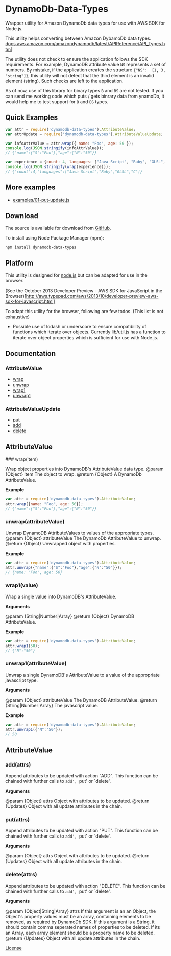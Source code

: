 # DynamoDb-Data-Types

Wrapper utility for Amazon DynamoDb data types for use with AWS SDK for Node.js.

This utility helps converting between Amazon DybamoDb data types.
[docs.aws.amazon.com/amazondynamodb/latest/APIReference/API_Types.html](http://docs.aws.amazon.com/amazondynamodb/latest/APIReference/API_Types.html)

The utility does not check to ensure the application follows the SDK
requirements. For example, DynamoDB attribute value `NS` represents a set of
numbers. By mistake, if the application  creates the structure 
`{"NS":  [1, 3, "string"]}`, this utility will not detect that the third element
is an invalid element (string). Such checks are left to the application.

As of now, use of this library for binary types `B` and `BS` are not tested. If
you can send me working code which puts / gets binrary data from ynamoDb, it
would help me to test support for `B` and `BS` types.

## Quick Examples

```javascript
var attr = require('dynamodb-data-types').AttributeValue;
var attrUpdate = require('dynamodb-data-types').AttributeValueUpdate;

var infoAttrValue = attr.wrap({ name: "Foo", age: 50 });
console.log(JSON.stringify(infoAttrValue));
// {"name":{"S":"Foo"},"age":{"N":"50"}}

var experience = {count: 4, languages: ["Java Script", "Ruby", "GLSL", "C"]};
console.log(JSON.stringify(wrap(experience)));
// {"count":4,"languages":["Java Script","Ruby","GLSL","C"]}

```

## More examples

 + [examples/01-put-update.js](https://github.com/kayomarz/dynamodb-data-types/blob/master/examples/01-put-update.js)


## Download

The source is available for download from
[GitHub](https://github.com/kayomarz/dynamodb-data-types).

To install using Node Package Manager (npm):

    npm install dynamodb-data-types

## Platform

This utility is designed for [node.js](http://nodejs.org) but can be adapted for
use in the browser. 

(See the October 2013 Developer Preview - AWS SDK for JavaScript in the
Browser)[http://aws.typepad.com/aws/2013/10/developer-preview-aws-sdk-for-javascript.html]

To adapt this utility for the browser, following are few todos. (This list is
not exhaustive)

 * Possible use of lodash or underscore to ensure compatibility of functions
   which iterate over objects.  Currently lib/util.js has a function to iterate
   over object properties which is sufficient for use with Node.js.


## Documentation

### AttributeValue

* [wrap](#wrap)
* [unwrap](#unwrap)
* [wrap1](#wrap1)
* [unwrap1](#unwrap1)

### AttributeValueUpdate

* [put](#put)
* [add](#add)
* [delete](#delete)

## AttributeValue

<a name="wrap"  />
### wrap(item)

Wrap object properties into DynamoDB's AttributeValue data type.
@param {Object} item The object to wrap.
@return {Object} A DynamoDb AttributeValue.

__Example__

```javascript
var attr = require('dynamodb-data-types').AttributeValue;
attr.wrap({name: "Foo", age: 50});
// {"name":{"S":"Foo"},"age":{"N":"50"}}
```

<a name="unwrap"  />

### unwrap(attributeValue)

Unwrap DynamoDB AttributeValues to values of the appropriate types.
@param {Object} attributeValue The DynamoDb AttributeValue to unwrap.
@return {Object} Unwrapped object with properties.

__Example__

```javascript
var attr = require('dynamodb-data-types').AttributeValue;
attr.unwrap({"name":{"S":"Foo"},"age":{"N":"50"}});
// {name: "Foo", age: 50}
```

<a name="wrap1"  />

### wrap1(value)

Wrap a single value into DynamoDB's AttributeValue.

__Arguments__

@param {String|Number|Array} 
@return {Object} DynamoDB AttributeValue.

__Example__

```javascript
var attr = require('dynamodb-data-types').AttributeValue;
attr.wrap1(50);
// {"N":"50"}
```


<a name="unwrap1"  />

### unwrap1(attributeValue)

Unwrap a single DynamoDB's AttributeValue to a value of the appropriate
javascript type. 

__Arguments__

@param {Object} attributeValue The DynamoDB AttributeValue.
@return {String|Number|Array}  The javascript value.

__Example__

```javascript
var attr = require('dynamodb-data-types').AttributeValue;
attr.unwrap1({"N":"50"});
// 50
```


## AttributeValue

<a name="add"  />

### add(attrs)

Append attributes to be updated with action "ADD".
This function can be chained with further calls to `add', `put' or `delete'.

__Arguments__

@param {Object} attrs Object with attributes to be updated.
@return {Updates} Object with all update attributes in the chain.


<a name="put"  />

### put(attrs)

Append attributes to be updated with action "PUT".
This function can be chained with further calls to `add', `put' or `delete'.

__Arguments__

@param {Object} attrs Object with attributes to be updated.
@return {Updates} Object with all update attributes in the chain.


<a name="delete"  />

### delete(attrs)

Append attributes to be updated with action "DELETE".
This function can be chained with further calls to `add', `put' or `delete'.

__Arguments__

@param {Object|String|Array} attrs If this argument is an an Object,
the Object's property values must be an array, containing elements to be
removed, as required by DynamoDb SDK. 
If this argument is a String, it should contain comma seperated names of
properties to be deleted.  If its an Array, each array element should be a
property  name to be deleted.
@return {Updates} Object with all update attributes in the chain.


[License](https://github.com/kayomarz/dynamodb-data-types/blob/master/LICENSE)

